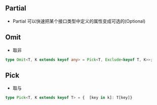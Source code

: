 ## Partial
* Partial<T> 可以快速把某个接口类型中定义的属性变成可选的(Optional)

## Omit
* 取非
```ts
type Omit<T, K extends keyof any> = Pick<T, Exclude<keyof T, K>>;
```

## Pick
* 取与
```ts
type Pick<T, K extends keyof T> = {  [key in k]: T[key]}
```
